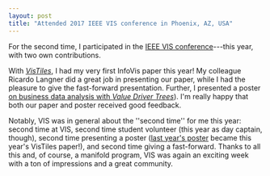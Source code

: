 ```yaml
---
layout: post
title: "Attended 2017 IEEE VIS conference in Phoenix, AZ, USA"
---
```


For the second time, I participated in the [IEEE VIS conference](http://ieeevis.org/)---this year, with two own contributions.

With [*VisTiles*](/publications/2017/vistiles/), I had my very first InfoVis paper this year!
My colleague Ricardo Langner did a great job in presenting our paper, while I had the pleasure to give the fast-forward presentation.
Further, I presented a poster [on business data analysis with *Value Driver Trees*](/publications/2017/value-driver-trees/)).
I'm really happy that both our paper and poster received good feedback.
 
Notably, VIS was in general about the ''second time'' for me this year:
second time at VIS, second time student volunteer (this year as day captain, though), second time presenting a poster ([last year's poster](/publications/2016/combining-mobiles/) became this year's VisTiles paper!), and second time giving a fast-forward.
Thanks to all this and, of course, a manifold program, VIS was again an exciting week with a ton of impressions and a great community.